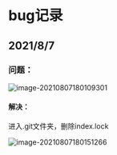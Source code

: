 # bug记录

## 2021/8/7

### 问题：

![image-20210807180109301](C:\Users\HPDC0006\AppData\Roaming\Typora\typora-user-images\image-20210807180109301.png)

#### 解决：

进入.git文件夹，删除index.lock

![image-20210807180151266](C:\Users\HPDC0006\AppData\Roaming\Typora\typora-user-images\image-20210807180151266.png)

